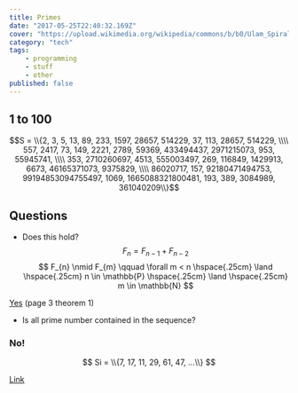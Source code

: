 ```yaml
---
title: Primes
date: "2017-05-25T22:40:32.169Z"
cover: "https://upload.wikimedia.org/wikipedia/commons/b/b0/Ulam_Spiral_Divisors_100000.png"
category: "tech"
tags:
    - programming
    - stuff
    - other
published: false
---
```


## 1 to 100
$$S = \\{2, 3, 5, 13, 89, 233, 1597, 28657, 514229, 37, 113, 28657, 514229, \\\\
557, 2417, 73, 149, 2221, 2789, 59369, 433494437, 2971215073, 953, 55945741, \\\\
353, 2710260697, 4513, 555003497, 269, 116849, 1429913, 6673, 46165371073, 9375829, \\\\
86020717, 157, 92180471494753, 99194853094755497, 1069, 1665088321800481, 193, 389, 3084989, 361040209\\}$$

## Questions

* Does this hold?
$$ F_{n} = F_{n-1} + F_{n-2} $$
$$ F_{n} \nmid F_{m} \qquad \forall m < n \hspace{.25cm} \land \hspace{.25cm} n \in \mathbb{P} \hspace{.25cm} \land \hspace{.25cm} m \in \mathbb{N} $$

[Yes](http://www.math.clemson.edu/~jimlb/Teaching/Math573/Math573fibonacci1.pdf) (page 3 theorem 1)

* Is all prime number contained in the sequence?
### No!

$$ Si = \\{7, 17, 11, 29, 61, 47, ...\\} $$


[Link](http://www.maths.surrey.ac.uk/hosted-sites/R.Knott/Fibonacci/fibtable.html#100)